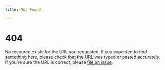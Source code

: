 ```yaml
---
title: Not Found

---
```


# 404

No resource exists for the URL you requested. If you expected to find something here, please check
that the URL was typed or pasted accurately. If you’re sure the URL is correct, please
<a id=broken-link-issue href="https://github.com/kalgynirae/lumeh.org/issues/new?title=Broken+link%3A+%3CPASTE+URL+HERE%3E&body=%3CPlease+describe+where+you+encountered+the+broken+link+%28e.g.+if+you+found+it+on+another+web+page%2C+please+paste+the+URL+of+that+page%29%3E" rel=external target=_blank>file an issue</a>.

<script>
document.addEventListener("DOMContentLoaded", function () {
  plausible("404", { props: { path: document.location.pathname } });
});

document.addEventListener("DOMContentLoaded", function () {
  if (!document.location.pathname.startsWith("/error/")) {
    let issue_a = document.querySelector("#broken-link-issue");
    issue_a.href = issue_a.href.replace(
      "%3CPASTE+URL+HERE%3E",
      encodeURIComponent(document.location.pathname),
    );
  }
});
</script>
